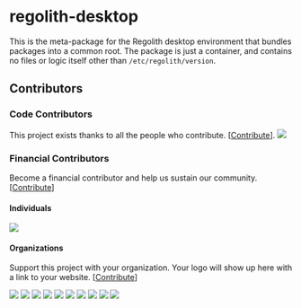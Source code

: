# regolith-desktop

This is the meta-package for the Regolith desktop environment that bundles packages into a common root.  The package is just a container, and contains no files or logic itself other than `/etc/regolith/version`.

## Contributors

### Code Contributors

This project exists thanks to all the people who contribute. [[Contribute](CONTRIBUTING.md)].
<a href="https://github.com/regolith-linux/regolith-desktop/graphs/contributors"><img src="https://opencollective.com/regolith/contributors.svg?width=890&button=false" /></a>

### Financial Contributors

Become a financial contributor and help us sustain our community. [[Contribute](https://opencollective.com/regolith/contribute)]

#### Individuals

<a href="https://opencollective.com/regolith"><img src="https://opencollective.com/regolith/individuals.svg?width=890"></a>

#### Organizations

Support this project with your organization. Your logo will show up here with a link to your website. [[Contribute](https://opencollective.com/regolith/contribute)]

<a href="https://opencollective.com/regolith/organization/0/website"><img src="https://opencollective.com/regolith/organization/0/avatar.svg"></a>
<a href="https://opencollective.com/regolith/organization/1/website"><img src="https://opencollective.com/regolith/organization/1/avatar.svg"></a>
<a href="https://opencollective.com/regolith/organization/2/website"><img src="https://opencollective.com/regolith/organization/2/avatar.svg"></a>
<a href="https://opencollective.com/regolith/organization/3/website"><img src="https://opencollective.com/regolith/organization/3/avatar.svg"></a>
<a href="https://opencollective.com/regolith/organization/4/website"><img src="https://opencollective.com/regolith/organization/4/avatar.svg"></a>
<a href="https://opencollective.com/regolith/organization/5/website"><img src="https://opencollective.com/regolith/organization/5/avatar.svg"></a>
<a href="https://opencollective.com/regolith/organization/6/website"><img src="https://opencollective.com/regolith/organization/6/avatar.svg"></a>
<a href="https://opencollective.com/regolith/organization/7/website"><img src="https://opencollective.com/regolith/organization/7/avatar.svg"></a>
<a href="https://opencollective.com/regolith/organization/8/website"><img src="https://opencollective.com/regolith/organization/8/avatar.svg"></a>
<a href="https://opencollective.com/regolith/organization/9/website"><img src="https://opencollective.com/regolith/organization/9/avatar.svg"></a>
